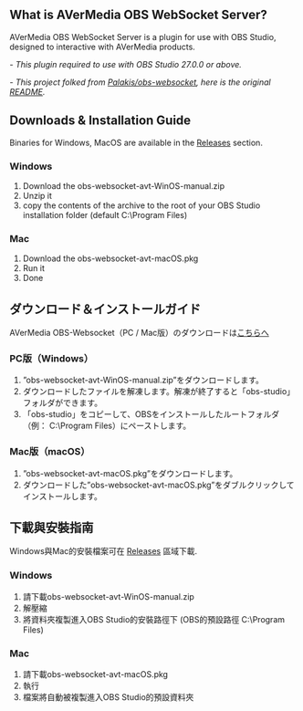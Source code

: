 What is AVerMedia OBS WebSocket Server?
------------
AVerMedia OBS WebSocket Server is a plugin for use with OBS Studio, designed to interactive with AVerMedia products.

*- This plugin required to use with OBS Studio 27.0.0 or above.*

*- This project folked from [Palakis/obs-websocket](https://github.com/Palakis/obs-websocket "Palskis/obs-websocket"), here is the original [README](https://github.com/Palakis/obs-websocket/blob/4.x-current/README.md "README").*


Downloads & Installation Guide
------------
Binaries for Windows, MacOS are available in the [Releases](https://github.com/AVerMedia-Technologies-Inc/obs-websocket/releases "Releases") section.

### Windows
1. Download the obs-websocket-avt-WinOS-manual.zip
2. Unzip it
3. copy the contents of the archive to the root of your OBS Studio installation folder (default C:\Program Files\)

### Mac
1. Download the obs-websocket-avt-macOS.pkg
2. Run it
3. Done

ダウンロード＆インストールガイド
------------
AVerMedia OBS-Websocket（PC / Mac版）のダウンロードは[こちらへ](https://github.com/AVerMedia-Technologies-Inc/obs-websocket/releases "Releases")

### PC版（Windows）
1. ”obs-websocket-avt-WinOS-manual.zip”をダウンロードします。
2. ダウンロードしたファイルを解凍します。解凍が終了すると「obs-studio」フォルダができます。
3. 「obs-studio」をコピーして、OBSをインストールしたルートフォルダ（例： C:\Program Files）にペーストします。

### Mac版（macOS）
1. ”obs-websocket-avt-macOS.pkg”をダウンロードします。
2. ダウンロードした”obs-websocket-avt-macOS.pkg”をダブルクリックしてインストールします。

下載與安裝指南
------------
Windows與Mac的安裝檔案可在 [Releases](https://github.com/AVerMedia-Technologies-Inc/obs-websocket/releases "Releases") 區域下載.

### Windows
1. 請下載obs-websocket-avt-WinOS-manual.zip
2. 解壓縮
3. 將資料夾複製進入OBS Studio的安裝路徑下 (OBS的預設路徑 C:\Program Files\)

### Mac
1. 請下載obs-websocket-avt-macOS.pkg
2. 執行
3. 檔案將自動被複製進入OBS Studio的預設資料夾
